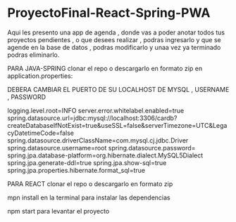 # ProyectoFinal-React-Spring-PWA

Aqui les presento una app de agenda , donde vas a poder anotar todos tus proyectos pendientes , o que desees realizar , podras ingresarlo y que se agende en la base de datos , podras modificarlo y unaa vez ya terminado podras eliminarlo.

PARA JAVA-SPRING 
clonar el repo o descargarlo en formato zip 
en application.properties:

DEBERA CAMBIAR EL PUERTO DE SU LOCALHOST DE MYSQL , USERNAME , PASSWORD

logging.level.root=INFO
server.error.whitelabel.enabled=true
spring.datasource.url=jdbc:mysql://localhost:3306/cardb?createDatabaseIfNotExist=true&useSSL=false&serverTimezone=UTC&LegacyDatetimeCode=false
spring.datasource.driverClassName=com.mysql.cj.jdbc.Driver
spring.datasource.username=root
spring.datasource.password=
spring.jpa.database-platform=org.hibernate.dialect.MySQL5Dialect
spring.jpa.generate-ddl=true
spring.jpa.show-sql=true
spring.jpa.properties.hibernate.format_sql=true


PARA REACT
clonar el repo o descargarlo en formato zip

mpn install en la terminal para instalar las dependencias

npm start para levantar el proyecto 


